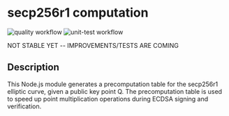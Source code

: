 # secp256r1 computation

![quality workflow](https://github.com/0x90d2b2b7fb7599eebb6e7a32980857d8/secp256r1-computation/actions/workflows/quality.yml/badge.svg?branch=main)
![unit-test workflow](https://github.com/0x90d2b2b7fb7599eebb6e7a32980857d8/secp256r1-computation/actions/workflows/tests.yml/badge.svg?branch=main)

NOT STABLE YET -- IMPROVEMENTS/TESTS ARE COMING

## Description

This Node.js module generates a precomputation table for the secp256r1 elliptic curve, given a public key point Q. The precomputation table is used to speed up point multiplication operations during ECDSA signing and verification.
